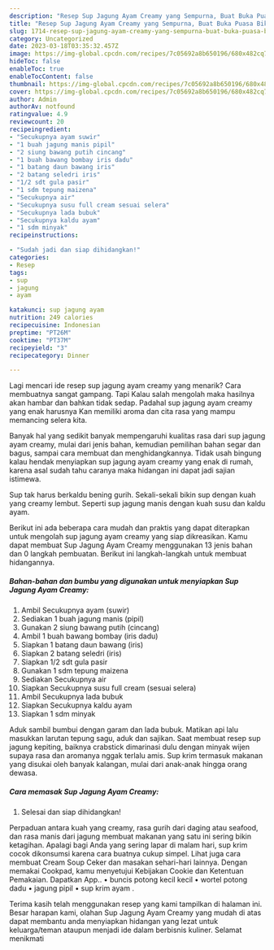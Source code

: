 ```yaml
---
description: "Resep Sup Jagung Ayam Creamy yang Sempurna, Buat Buka Puasa Bikin Ngiler"
title: "Resep Sup Jagung Ayam Creamy yang Sempurna, Buat Buka Puasa Bikin Ngiler"
slug: 1714-resep-sup-jagung-ayam-creamy-yang-sempurna-buat-buka-puasa-bikin-ngiler
category: Uncategorized
date: 2023-03-18T03:35:32.457Z
image: https://img-global.cpcdn.com/recipes/7c05692a8b650196/680x482cq70/sup-jagung-ayam-creamy-foto-resep-utama.jpg
hideToc: false
enableToc: true
enableTocContent: false
thumbnail: https://img-global.cpcdn.com/recipes/7c05692a8b650196/680x482cq70/sup-jagung-ayam-creamy-foto-resep-utama.jpg
cover: https://img-global.cpcdn.com/recipes/7c05692a8b650196/680x482cq70/sup-jagung-ayam-creamy-foto-resep-utama.jpg
author: Admin
authorAv: notfound
ratingvalue: 4.9
reviewcount: 20
recipeingredient:
- "Secukupnya ayam suwir"
- "1 buah jagung manis pipil"
- "2 siung bawang putih cincang"
- "1 buah bawang bombay iris dadu"
- "1 batang daun bawang iris"
- "2 batang seledri iris"
- "1/2 sdt gula pasir"
- "1 sdm tepung maizena"
- "Secukupnya air"
- "Secukupnya susu full cream sesuai selera"
- "Secukupnya lada bubuk"
- "Secukupnya kaldu ayam"
- "1 sdm minyak"
recipeinstructions:

- "Sudah jadi dan siap dihidangkan!"
categories:
- Resep
tags:
- sup
- jagung
- ayam

katakunci: sup jagung ayam 
nutrition: 249 calories
recipecuisine: Indonesian
preptime: "PT26M"
cooktime: "PT37M"
recipeyield: "3"
recipecategory: Dinner

---
```



Lagi mencari ide resep sup jagung ayam creamy yang menarik? Cara membuatnya sangat gampang. Tapi Kalau salah mengolah maka hasilnya akan hambar dan bahkan tidak sedap. Padahal sup jagung ayam creamy yang enak harusnya Kan memiliki aroma dan cita rasa yang mampu memancing selera kita.


Banyak hal yang sedikit banyak mempengaruhi kualitas rasa dari sup jagung ayam creamy, mulai dari jenis bahan, kemudian pemilihan bahan segar dan bagus, sampai cara membuat dan menghidangkannya. Tidak usah bingung kalau hendak menyiapkan sup jagung ayam creamy yang enak di rumah, karena asal sudah tahu caranya maka hidangan ini dapat jadi sajian istimewa.

Sup tak harus berkaldu bening gurih. Sekali-sekali bikin sup dengan kuah yang creamy lembut. Seperti sup jagung manis dengan kuah susu dan kaldu ayam.


Berikut ini ada beberapa cara mudah dan praktis yang dapat diterapkan untuk mengolah sup jagung ayam creamy yang siap dikreasikan. Kamu dapat membuat Sup Jagung Ayam Creamy menggunakan 13 jenis bahan dan 0 langkah pembuatan. Berikut ini langkah-langkah untuk membuat hidangannya.

<!--inarticleads1-->

##### Bahan-bahan dan bumbu yang digunakan untuk menyiapkan Sup Jagung Ayam Creamy:

1. Ambil Secukupnya ayam (suwir)
1. Sediakan 1 buah jagung manis (pipil)
1. Gunakan 2 siung bawang putih (cincang)
1. Ambil 1 buah bawang bombay (iris dadu)
1. Siapkan 1 batang daun bawang (iris)
1. Siapkan 2 batang seledri (iris)
1. Siapkan 1/2 sdt gula pasir
1. Gunakan 1 sdm tepung maizena
1. Sediakan Secukupnya air
1. Siapkan Secukupnya susu full cream (sesuai selera)
1. Ambil Secukupnya lada bubuk
1. Siapkan Secukupnya kaldu ayam
1. Siapkan 1 sdm minyak


Aduk sambil bumbui dengan garam dan lada bubuk. Matikan api lalu masukkan larutan tepung sagu, aduk dan sajikan. Saat membuat resep sup jagung kepiting, baiknya crabstick dimarinasi dulu dengan minyak wijen supaya rasa dan aromanya nggak terlalu amis. Sup krim termasuk makanan yang disukai oleh banyak kalangan, mulai dari anak-anak hingga orang dewasa. 

<!--inarticleads2-->

##### Cara memasak Sup Jagung Ayam Creamy:


1. Selesai dan siap dihidangkan!

Perpaduan antara kuah yang creamy, rasa gurih dari daging atau seafood, dan rasa manis dari jagung membuat makanan yang satu ini sering bikin ketagihan. Apalagi bagi Anda yang sering lapar di malam hari, sup krim cocok dikonsumsi karena cara buatnya cukup simpel. Lihat juga cara membuat Cream Soup Ceker dan masakan sehari-hari lainnya. Dengan memakai Cookpad, kamu menyetujui Kebijakan Cookie dan Ketentuan Pemakaian. Dapatkan App.. • buncis potong kecil kecil • wortel potong dadu • jagung pipil • sup krim ayam . 

Terima kasih telah menggunakan resep yang kami tampilkan di halaman ini. Besar harapan kami, olahan Sup Jagung Ayam Creamy yang mudah di atas dapat membantu anda menyiapkan hidangan yang lezat untuk keluarga/teman ataupun menjadi ide dalam berbisnis kuliner. Selamat menikmati
